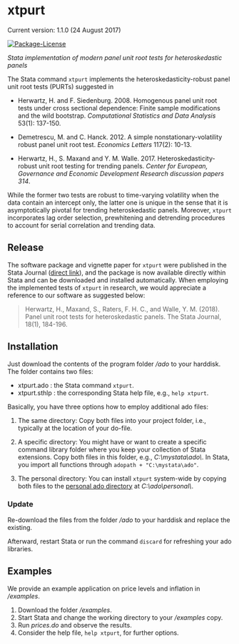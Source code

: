 # xtpurt

Current version: 1.1.0 (24 August 2017)

[![Package-License](https://img.shields.io/github/license/mashape/apistatus.svg)](https://opensource.org/licenses/MIT)

_Stata implementation of modern panel unit root tests for heteroskedastic panels_

The Stata command `xtpurt` implements the heteroskedasticity-robust panel unit root tests (PURTs) suggested in

- Herwartz, H. and F. Siedenburg. 2008. Homogenous panel unit root tests under cross sectional dependence: Finite sample modifications and the wild bootstrap. _Computational Statistics and Data Analysis_ 53(1): 137-150.

- Demetrescu, M. and C. Hanck. 2012. A simple nonstationary-volatility robust panel unit root test. _Economics Letters_ 117(2): 10-13.

- Herwartz, H., S. Maxand and Y. M. Walle. 2017. Heteroskedasticity-robust unit root testing for trending panels. _Center for European, Governance and Economic Development Research discussion papers 314_.

While the former two tests are robust to time-varying volatility when the data contain an intercept only, the latter one is unique in the sense that it is asymptotically pivotal for trending heteroskedastic panels. Moreover, `xtpurt` incorporates lag order selection, prewhitening and detrending procedures to account for serial correlation and trending data.

## Release

The software package and vignette paper for `xtpurt` were published in the Stata Journal ([direct link](https://www.stata-journal.com/article.html?article=st0519)), and the package is now available directly within Stata and can be downloaded and installed automatically. When employing the implemented tests of `xtpurt` in research, we would appreciate a reference to our software as suggested below:

 > Herwartz, H., Maxand, S., Raters, F. H. C., and Walle, Y. M. (2018). Panel unit root tests for heteroskedastic panels. The Stata Journal, 18(1), 184-196.

## Installation

Just download the contents of the program folder _/ado_ to your harddisk. The folder contains two files:

- xtpurt.ado : the Stata command `xtpurt`.
- xtpurt.sthlp : the corresponding Stata help file, e.g., `help xtpurt`.

Basically, you have three options how to employ additional ado files:

1. The same directory: Copy both files into your project folder, i.e., typically at the location of your do-file.

2. A specific directory: You might have or want to create a specific command library folder where you keep your collection of Stata extensions. Copy both files in this folder, e.g., _C:\\mystata\\ado\\_. In Stata, you import all functions through `adopath + "C:\mystata\ado"`.

3. The personal directory: You can install `xtpurt` system-wide by copying both files to the  [personal ado directory](http://www.stata.com/support/faqs/programming/personal-ado-directory/) at _C:\\ado\\personal\\_.

### Update

Re-download the files from the folder _/ado_ to your harddisk and replace the existing.

Afterward, restart Stata or run the command `discard` for refreshing your ado libraries.

## Examples

We provide an example application on price levels and inflation in _/examples_.

1. Download the folder _/examples_.
2. Start Stata and change the working directory to your _/examples_ copy.
3. Run _prices.do_ and observe the results.
4. Consider the help file, `help xtpurt`, for further options.
